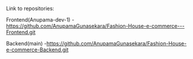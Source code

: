 Link to repositories:

Frontend(Anupama-dev-1) - https://github.com/AnupamaGunasekara/Fashion-House-e-commerce---Frontend.git

Backend(main) -https://github.com/AnupamaGunasekara/Fashion-House-e-commerce-Backend.git